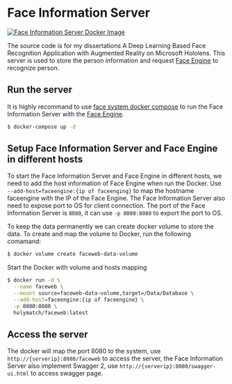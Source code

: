 # Face Information Server

[![Face Information Server Docker Image](https://dockerbuildbadges.quelltext.eu/status.svg?organization=holymatch&repository=faceweb)](https://hub.docker.com/r/holymatch/faceweb/)

The source code is for my dissertations A Deep Learning Based Face Recognition Application with Augmented Reality on Microsoft Hololens. This server is used to store the person information and request [Face Engine](https://github.com/holymatch/faceengine) to recognize person. 

## Run the server
It is highly recommand to use [face system docker compose](https://github.com/holymatch/facesystem) to run the Face Information Server with the [Face Engine](https://github.com/holymatch/faceengine).

```sh
$ docker-compose up -d
```

## Setup Face Information Server and Face Engine in different hosts
To start the Face Information Server and Face Engine in different hosts, we need to add the host information of Face Engine when run the Docker. Use `--add-host=faceengine:{ip of faceenging}` to map the hostname faceengine with the IP of the Face Engine. The Face Information Server also need to expose port to OS for client connection. The port of the Face Information Server is `8080`, it can use `-p 8080:8080` to export the port to OS.

To keep the data permanently we can create docker volume to store the data. To create and map the volume to Docker, run the following comamand:
```sh
$ docker volume create faceweb-data-volume
```

Start the Docker with volume and hosts mapping
```sh
$ docker run -d \
  --name faceweb \
  --mount source=faceweb-data-volume,target=/Data/Database \
  --add-host=faceengine:{ip of faceengine} \
  -p 8080:8080 \
  holymatch/faceweb:latest
```

## Access the server
The docker will map the port 8080 to the system, use `http://{serverip}:8080/faceweb` to access the server, the Face Information Server also implement Swagger 2, use `http://{serverip}:8080/swagger-ui.html` to access swagger page.
